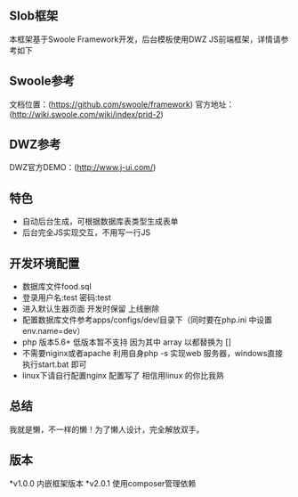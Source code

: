 Slob框架
----
本框架基于Swoole Framework开发，后台模板使用DWZ JS前端框架，详情请参考如下

## Swoole参考
文档位置：(https://github.com/swoole/framework)
官方地址：(http://wiki.swoole.com/wiki/index/prid-2)

## DWZ参考
DWZ官方DEMO：(http://www.j-ui.com/)

特色
----
* 自动后台生成，可根据数据库表类型生成表单
* 后台完全JS实现交互，不用写一行JS

开发环境配置
----
* 数据库文件food.sql
* 登录用户名:test 密码:test
* 进入默认生器页面  开发时保留  上线删除
* 配置数据库文件参考apps/configs/dev/目录下（同时要在php.ini 中设置 env.name=dev）
* php 版本5.6+ 低版本暂不支持 因为其中  array  以都替换为 []
* 不需要niginx或者apache 利用自身php -s 实现web 服务器，windows直接执行start.bat 即可
* linux下请自行配置nginx 配置写了  相信用linux 的你比我熟

总结
----
我就是懒，不一样的懒！为了懒人设计，完全解放双手。

版本
----
*v1.0.0 内嵌框架版本
*v2.0.1 使用composer管理依赖